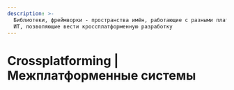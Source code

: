 ```yaml
---
description: >-
  Библиотеки, фреймворки - пространства имён, работающие с разными платформами.
  ИТ, позволяющие вести кроссплатформенную разработку
---
```


# Crossplatforming | Межплатформенные системы

